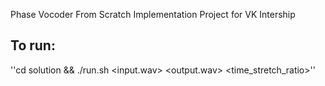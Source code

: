 Phase Vocoder From Scratch Implementation
Project for VK Intership
## To run:
''cd solution && ./run.sh <input.wav> <output.wav> <time_stretch_ratio>''
